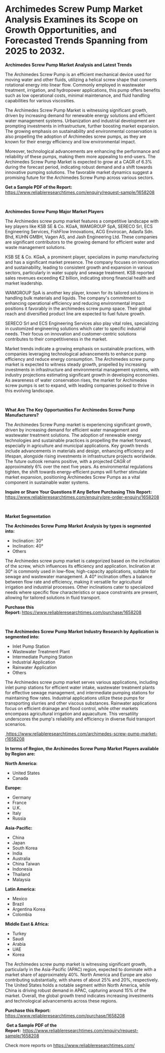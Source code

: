 <p><h1>Archimedes Screw Pump Market Analysis Examines its Scope on Growth Opportunities, and Forecasted Trends Spanning from 2025 to 2032.</h1></p><p><strong>Archimedes Screw Pump Market Analysis and Latest Trends</strong></p>
<p><p>The Archimedes Screw Pump is an efficient mechanical device used for moving water and other fluids, utilizing a helical screw shape that converts rotational energy into linear flow. Commonly employed in wastewater treatment, irrigation, and hydropower applications, this pump offers benefits such as low operational costs, minimal maintenance, and fluid handling capabilities for various viscosities.</p><p>The Archimedes Screw Pump Market is witnessing significant growth, driven by increasing demand for renewable energy solutions and efficient water management systems. Urbanization and industrial development are prompting investments in infrastructure, further boosting market expansion. The growing emphasis on sustainability and environmental conservation is also propelling the adoption of Archimedes screw pumps, as they are known for their energy efficiency and low environmental impact.</p><p>Moreover, technological advancements are enhancing the performance and reliability of these pumps, making them more appealing to end-users. The Archimedes Screw Pump Market is expected to grow at a CAGR of 6.3% during the forecast period, indicating robust demand and a shift towards innovative pumping solutions. The favorable market dynamics suggest a promising future for the Archimedes Screw Pump across various sectors.</p></p>
<p><strong>Get a Sample PDF of the Report:&nbsp;</strong> <a href="https://www.reliableresearchtimes.com/enquiry/request-sample/1658208?utm_campaign=2201&utm_medium=2&utm_source=Github&utm_content=ia&utm_term=08042025&utm_id=archimedes-screw-pump">https://www.reliableresearchtimes.com/enquiry/request-sample/1658208</a></p>
<p>&nbsp;</p>
<p><strong>Archimedes Screw Pump Major Market Players</strong></p>
<p><p>The Archimedes screw pump market features a competitive landscape with key players like KSB SE & Co. KGaA, WAMGROUP SpA, SERECO Srl, ECS Engineering Services, FishFlow Innovations, ACG Envirocan, Adasfa Sdn. Bhd, KUHN GMBH, Vagen AS, and Jash Engineering Ltd. These companies are significant contributors to the growing demand for efficient water and waste management solutions.</p><p>KSB SE & Co. KGaA, a prominent player, specializes in pump manufacturing and has a significant market presence. The company focuses on innovation and sustainability, leading to consistent growth and expansion in various sectors, particularly in water supply and sewage treatment. KSB reported sales revenues exceeding €2 billion, indicating strong financial health and market leadership.</p><p>WAMGROUP SpA is another key player, known for its tailored solutions in handling bulk materials and liquids. The company's commitment to enhancing operational efficiency and reducing environmental impact positions it favorably in the archimedes screw pump space. Their global reach and diversified product line are expected to fuel future growth.</p><p>SERECO Srl and ECS Engineering Services also play vital roles, specializing in customized engineering solutions which cater to specific industrial needs. Their focus on innovation and customer-centric solutions contributes to their competitiveness in the market.</p><p>Market trends indicate a growing emphasis on sustainable practices, with companies leveraging technological advancements to enhance pump efficiency and reduce energy consumption. The Archimedes screw pump market is expected to witness steady growth, propelled by increasing investments in infrastructure and environmental management systems, with industry projections estimating significant growth in developing economies. As awareness of water conservation rises, the market for Archimedes screw pumps is set to expand, with leading companies poised to thrive in this evolving landscape.</p></p>
<p>&nbsp;</p>
<p><strong>What Are The Key Opportunities For Archimedes Screw Pump Manufacturers?</strong></p>
<p><p>The Archimedes Screw Pump market is experiencing significant growth, driven by increasing demand for efficient water management and wastewater treatment solutions. The adoption of renewable energy technologies and sustainable practices is propelling the market forward, especially in agriculture and municipal applications. Key growth trends include advancements in materials and design, enhancing efficiency and lifespan, alongside rising investments in infrastructure projects worldwide. The future outlook remains positive, with a projected CAGR of approximately 6% over the next five years. As environmental regulations tighten, the shift towards energy-efficient pumps will further stimulate market expansion, positioning Archimedes Screw Pumps as a vital component in sustainable water systems.</p></p>
<p><strong>Inquire or Share Your Questions If Any Before Purchasing This Report:</strong> <a href="https://www.reliableresearchtimes.com/enquiry/pre-order-enquiry/1658208?utm_campaign=2201&utm_medium=2&utm_source=Github&utm_content=ia&utm_term=08042025&utm_id=archimedes-screw-pump">https://www.reliableresearchtimes.com/enquiry/pre-order-enquiry/1658208</a></p>
<p>&nbsp;</p>
<p><strong>Market Segmentation</strong></p>
<p><strong>The Archimedes Screw Pump Market Analysis by types is segmented into:</strong></p>
<p><ul><li>Inclination: 30°</li><li>Inclination: 40°</li><li>Others</li></ul></p>
<p><p>The Archimedes screw pump market is categorized based on the inclination of the screw, which influences its efficiency and application. Inclination at 30° is commonly used in low-flow, high-capacity applications, suitable for sewage and wastewater management. A 40° inclination offers a balance between flow rate and efficiency, making it versatile for agricultural irrigation and industrial processes. Other inclinations cater to specialized needs where specific flow characteristics or space constraints are present, allowing for tailored solutions in fluid transport.</p></p>
<p><strong>Purchase this Report:&nbsp;</strong><a href="https://www.reliableresearchtimes.com/purchase/1658208?utm_campaign=2201&utm_medium=2&utm_source=Github&utm_content=ia&utm_term=08042025&utm_id=archimedes-screw-pump">https://www.reliableresearchtimes.com/purchase/1658208</a></p>
<p>&nbsp;</p>
<p><strong>The Archimedes Screw Pump Market Industry Research by Application is segmented into:</strong></p>
<p><ul><li>Inlet Pump Station</li><li>Wastewater Treatment Plant</li><li>Intermediate Pumping Station</li><li>Industrial Application</li><li>Rainwater Application</li><li>Others</li></ul></p>
<p><p>The Archimedes screw pump market serves various applications, including inlet pump stations for efficient water intake, wastewater treatment plants for effective sewage management, and intermediate pumping stations for maintaining flow rates. Industrial applications utilize these pumps for transporting slurries and other viscous substances. Rainwater applications focus on efficient drainage and flood control, while other markets encompass agricultural irrigation and aquaculture. This versatility underscores the pump's reliability and efficiency in diverse fluid transport scenarios.</p></p>
<p><a href="https://www.reliableresearchtimes.com/archimedes-screw-pump-market-r1658208?utm_campaign=2201&utm_medium=2&utm_source=Github&utm_content=ia&utm_term=08042025&utm_id=archimedes-screw-pump">&nbsp;https://www.reliableresearchtimes.com/archimedes-screw-pump-market-r1658208</a></p>
<p><strong>In terms of Region, the Archimedes Screw Pump Market Players available by Region are:</strong></p>
<p>
    <p> <strong> North America: </strong>
        <ul>
            <li>United States</li>
            <li>Canada</li>
        </ul>
        </p> 
    <p> <strong> Europe: </strong>
        <ul>
            <li>Germany</li>
            <li>France</li>
            <li>U.K.</li>
            <li>Italy</li>
            <li>Russia</li>
        </ul>
        </p> 
    <p> <strong> Asia-Pacific: </strong>
        <ul>
            <li>China</li>
            <li>Japan</li>
            <li>South Korea</li>
            <li>India</li>
            <li>Australia</li>
            <li>China Taiwan</li>
            <li>Indonesia</li>
            <li>Thailand</li>
            <li>Malaysia</li>
        </ul>
        </p> 
    <p> <strong> Latin America: </strong>
        <ul>
            <li>Mexico</li>
            <li>Brazil</li>
            <li>Argentina Korea</li>
            <li>Colombia</li>
        </ul>
        </p> 
    <p> <strong> Middle East & Africa: </strong>
        <ul>
            <li>Turkey</li>
            <li>Saudi</li>
            <li>Arabia</li>
            <li>UAE</li>
            <li>Korea</li>
        </ul>
    </p>
    </p>
<p><p>The Archimedes screw pump market is witnessing significant growth, particularly in the Asia-Pacific (APAC) region, expected to dominate with a market share of approximately 40%. North America and Europe are also contributing substantially, with shares of about 25% and 20%, respectively. The United States holds a notable segment within North America, while China is driving robust demand in APAC, capturing around 15% of the market. Overall, the global growth trend indicates increasing investments and technological advancements across these regions.</p></p>
<p><strong>Purchase this Report: </strong><a href="https://www.reliableresearchtimes.com/purchase/1658208?utm_campaign=2201&utm_medium=2&utm_source=Github&utm_content=ia&utm_term=08042025&utm_id=archimedes-screw-pump">https://www.reliableresearchtimes.com/purchase/1658208</a></p>
<p>&nbsp;<strong>Get a Sample PDF of the Report:&nbsp;&nbsp;</strong><a href="https://www.reliableresearchtimes.com/enquiry/request-sample/1658208?utm_campaign=2201&utm_medium=2&utm_source=Github&utm_content=ia&utm_term=08042025&utm_id=archimedes-screw-pump">https://www.reliableresearchtimes.com/enquiry/request-sample/1658208</a></p>
<p><strong></strong></p>
<p>Check more reports on <a href="https://www.reliableresearchtimes.com/?utm_campaign=2201&utm_medium=2&utm_source=Github&utm_content=ia&utm_term=08042025&utm_id=archimedes-screw-pump">https://www.reliableresearchtimes.com/</a></p>